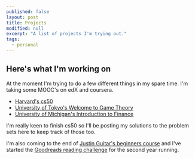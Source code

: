 ```yaml
---
published: false
layout: post
title: Projects
modified: null
excerpt: "A list of projects I'm trying out."
tags: 
  - personal
---
```



## Here's what I'm working on

At the moment I'm trying to do a few different things in my spare time. I'm taking some MOOC's on edX and coursera.

- [Harvard's cs50](https://cs50.harvard.edu/)
- [University of Tokyo's Welcome to Game Theory](https://www.coursera.org/course/welcomegametheory)
- [University of Michigan's Introduction to Finance](https://www.coursera.org/course/introfinance)
  
I'm really keen to finish cs50 so I'll be posting my solutions to the problem sets here to keep track of those too.  


I'm also coming to the end of [Justin Guitar's beginners course](http://www.justinguitar.com/en/BC-000-BeginnersCourse.php) and I've started the [Goodreads reading challenge](https://www.goodreads.com/user/show/7842371-joe) for the second year running.
